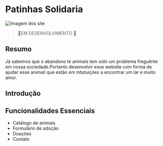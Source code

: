 # Patinhas Solidaria
![Imagem dos site](https://github.com/user-attachments/assets/ce701f7b-96b6-416b-884f-55940b94e46e)

>🚧EM DESENVOLVIMENTO 🚧
<h2>Resumo</h2>
<p>Já sabemos que o abandono te animais tem sido um problema freguênte em nossa sociedade.Portanto desenvolvir esse website com forma de ajudar esse animail que estão em intutuições a encontrar um lar e muito amor.</p>

<h2>Introdução</h2>
<p></p>

<h2>Funcionalidades Essenciais</h2>
<ul>
  <li>Catálogo de animais</li>
  <li>Formulário de adoção</li>
  <li>Doações</li>  
  <li>Contato</li>  
</ul>
